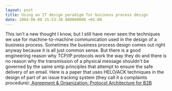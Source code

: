 ```yaml
---
layout: post
title: Using an IT design paradigm for business process design
date: 2004-06-08 15:53:38.000000000 +01:00
---
```

This isn't a new thought I know, but I still have never seen the techniques we use for machine-to-machine communication used in the design of a business process. Sometimes the business process design comes out right anyway because it is all just common sense. But there is a good engineering reason why TCP/IP protocols work the way they do and there is no reason why the transmission of a physical message shouldn't be governed by the same smtp principles that attempt to ensure the safe delivery of an email. Here is a paper that uses HELO/ACK techniques in the design of part of an issue tracking system (they call it a complaints procedure):<a href="https://msdn.microsoft.com/architecture/default.aspx?pull=/library/en-us/dnbda/html/bizprotOvw.asp"> Agreement &amp; Organization: Protocol Architecture for B2B</a>
